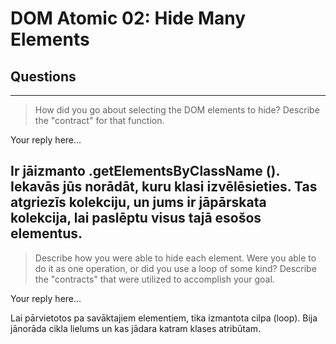 # DOM Atomic 02: Hide Many Elements

## Questions

---

> How did you go about selecting the DOM elements to hide? Describe the "contract" for that function.

Your reply here...

Ir jāizmanto .getElementsByClassName (). Iekavās jūs norādāt, kuru klasi izvēlēsieties. Tas atgriezīs kolekciju, un jums ir jāpārskata kolekcija, lai paslēptu visus tajā esošos elementus.
---

> Describe how you were able to hide each element. Were you able to do it as one operation, or did you use a loop of some kind? Describe the "contracts" that were utilized to accomplish your goal.

Your reply here...

Lai pārvietotos pa savāktajiem elementiem, tika izmantota cilpa (loop). Bija jānorāda cikla lielums un kas jādara katram klases atribūtam.
